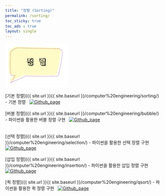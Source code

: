 ```yaml
---
title: "정렬 (Sorting)"
permalink: /sorting/
toc_sticky: true
toc_ads : true
layout: single
---
```


<img width="200" src="/assets/img/algo/sort.PNG">  
<br/>  
  
[기본 정렬]({{ site.url }}{{ site.baseurl }}/computer%20engineering/sorting/) - 기본 정렬 &nbsp;  [![Github_page](https://img.shields.io/badge/-Github-%23181717?style=flat-square&logo=Github&logoColor=white&link=https://github.com/pome95/Algorithm/tree/master/Sorting)](https://github.com/pome95/Algorithm/tree/master/Sorting) 
<br/>  
[버블 정렬]({{ site.url }}{{ site.baseurl }}/computer%20engineering/bubble/) - 파이썬을 활용한 버블 정렬 구현 &nbsp;  [![Github_page](https://img.shields.io/badge/-Github-%23181717?style=flat-square&logo=Github&logoColor=white&link=https://github.com/pome95/Algorithm/tree/master/Sorting)](https://github.com/pome95/Algorithm/tree/master/Sorting)  
<br/>  
[선택 정렬]({{ site.url }}{{ site.baseurl }}/computer%20engineering/selection/) - 파이썬을 활용한 선택 정렬 구현 &nbsp;  [![Github_page](https://img.shields.io/badge/-Github-%23181717?style=flat-square&logo=Github&logoColor=white&link=https://github.com/pome95/Algorithm/tree/master/Sorting)](https://github.com/pome95/Algorithm/tree/master/Sorting)
<br/>  
[삽입 정렬]({{ site.url }}{{ site.baseurl }}/computer%20engineering/insertion/) - 파이썬을 활용한 삽입 정렬 구현 &nbsp;  [![Github_page](https://img.shields.io/badge/-Github-%23181717?style=flat-square&logo=Github&logoColor=white&link=https://github.com/pome95/Algorithm/tree/master/Sorting)](https://github.com/pome95/Algorithm/tree/master/Sorting) 
<br/>  
[퀵 정렬]({{ site.url }}{{ site.baseurl }}/computer%20engineering/qsort/) - 파이썬을 활용한 퀵 정렬 구현 &nbsp;  [![Github_page](https://img.shields.io/badge/-Github-%23181717?style=flat-square&logo=Github&logoColor=white&link=https://github.com/pome95/Algorithm/tree/master/Sorting)](https://github.com/pome95/Algorithm/tree/master/Sorting) 
  